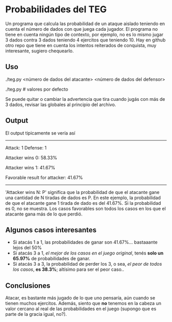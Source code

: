 # Probabilidades del TEG
Un programa que calcula las probabilidad de un ataque aislado teniendo en cuenta el número de dados con que juega cada jugador. El programa no tiene en cuenta ningún tipo de contexto, por ejemplo, no es lo mismo jugar 3 dados contra 3 dados teniendo 4 ejercitos que teniendo 10. Hay en github otro repo que tiene en cuenta los intentos reiterados de conquista, muy interesante, sugiero chequearlo.

## Uso
./teg.py \<número de dados del atacante\> \<número de dados del defensor\>

./teg.py            \# valores por defecto

Se puede quitar o cambiar la advertencia que tira cuando jugás con más de 3 dados, revisar las globales al principio del archivo.

## Output
El output tipicamente se vería así

-------------------------------------

Attack: 1   Defense: 1

Attacker wins 0: 58.33%

Attacker wins 1: 41.67%

Favorable result for attacker: 41.67%

-------------------------------------

'Attacker wins N: P' significa que la probabilidad de que el atacante gane una cantidad de N tiradas de dados es P. En este ejemplo, la probabilidad de que el atacante gane 1 tirada de dado es del 41.67%. Si la probabilidad es 0, no se muestra. Los casos favorables son todos los casos en los que el atacante gana más de lo que perdió.


## Algunos casos interesantes
* Si atacás 1 a 1, las probabilidades de ganar son 41.67%... bastaaante lejos del 50%
* Si atacás 3 a 1, _el mejor de los casos en el juego original_, tenés **solo un 65.97%** de probabilidades de ganar.
* Si atacás 3 a 3, la probabilidad de perder los 3, o sea, _el peor de todos los casos_, **es 38.3%**; altísimo para ser el peor caso..

## Conclusiones
Atacar, es bastante más jugado de lo que uno pensaría, aún cuando se tienen muchos ejercitos. Además, siento que **no** tenemos en la cabeza un valor cercano al real de las probabilidades en el juego (supongo que es parte de la gracia igual, no?). 


